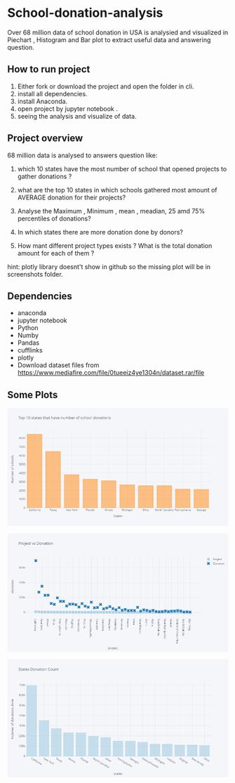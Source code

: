 # School-donation-analysis
Over 68 million data of school donation in USA is analysied and visualized in Piechart , Histogram and Bar plot  to extract useful data and answering question.



## How to run project 
1. Either fork or download the project and open the folder in cli.
2. install all dependencies. 
3. install Anaconda.
4. open project by jupyter notebook .
5. seeing the analysis and visualize of data.



## Project overview
68 million data is analysed to answers question like:

1. which 10 states have the most number of school that opened projects to gather donations ?

2. what are the top 10 states in which schools gathered most amount of AVERAGE donation for their projects?

3. Analyse the Maximum , Minimum , mean , meadian, 25 amd 75% percentiles of donations?

4. In which states there are more donation done by donors?

5. How mant different project types exists ? What is the total donation amount for each of them ?

hint: plotly library doesnt't show in github so the missing plot will be in screenshots folder. 


## Dependencies
- anaconda
- jupyter notebook
- Python
- Numby
- Pandas
- cufflinks
- plotly
- Download dataset files from https://www.mediafire.com/file/0tueeiz4ye1304n/dataset.rar/file


## Some Plots 



![alt text](https://github.com/omarzain27/School-donation-analysis/blob/main/screenshots/plot1.png)


![alt text](https://github.com/omarzain27/School-donation-analysis/blob/main/screenshots/plot4.png)



![alt text](https://github.com/omarzain27/School-donation-analysis/blob/main/screenshots/plot3.png)







